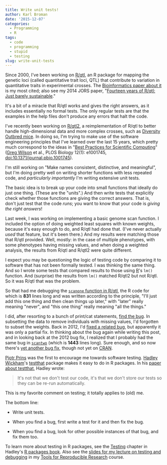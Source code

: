```yaml
---
title: Write unit tests!
author: Karl Broman
date: '2015-12-07'
categories:
  - Programming
  - R
tags:
  - code
  - programming
  - stupid
  - testing
slug: write-unit-tests
---
```


Since 2000, I've been working on [R/qtl](http://rqtl.org), an R package for mapping the genetic loci (called quantitative trait loci, QTL) that contribute to variation in quantitative traits in experimental crosses. The [Bioinformatics paper about it](https://www.biostat.wisc.edu/~kbroman/publications/rqtl.pdf) is my most cited; also see my 2014 JORS paper, "[Fourteen years of R/qtl: Just barely sustainable](https://www.biostat.wisc.edu/~kbroman/publications/rqtl_14yrs.pdf)."

It's a bit of a miracle that R/qtl works and gives the right answers, as it includes essentially no formal tests. The only regular tests are that the examples in the help files don't produce any errors that halt the code.

I've recently been working on [R/qtl2](http://kbroman.org/qtl2), a reimplementation of R/qtl to better handle high-dimensional data and more complex crosses, such as [Diversity Outbred mice](http://www.genetics.org/content/190/2/437.short). In doing so, I'm trying to make use of the software engineering principles that I've learned over the last 15 years, which pretty much correspond to the ideas in "[Best Practices for Scientific Computing](http://journals.plos.org/plosbiology/article?id=10.1371/journal.pbio.1001745)" ([Greg Wilson](http://www.third-bit.com/) et al., PLOS Biology 12(1): e1001745, [doi:10.1371/journal.pbio.1001745](http://doi.org/10.1371/journal.pbio.1001745)).

I'm still working on "Make names consistent, distinctive, and meaningful", but I'm doing pretty well on writing shorter functions with less repeated code, and _particularly importantly_ I'm writing extensive unit tests.
<!-- more -->

The basic idea is to break up your code into small functions that ideally do just one thing. (These are the "units".) And then write tests that explicitly check whether those functions are giving the correct answers. That is, don't just test that the code _runs_; you want to know that your code is _giving the right answers_!

Last week, I was working on implementing a basic genome scan function. I included the option of doing weighted least squares with known weights, because it's easy enough to do, and R/qtl had done that. (I've never actually _used_ that feature, but it's been there.) And my results were matching those that R/qtl provided. Well, mostly: in the case of multiple phenotypes, with some phenotypes having missing values, and when doing a weighted analysis, the results from R/qtl and R/qtl2 were quite different.

I expect you may be questioning the logic of testing code by comparing it to software that has not been formally tested. I was thinking the same thing. And so I wrote some tests that compared results to those using [R](http://www.r-project.org)'s `lm()` function. And (surprise) the results from `lm()` matched R/qtl2 but not R/qtl. So it was R/qtl that was the problem.

So that had me debugging the [`scanone` function in R/qtl](https://github.com/kbroman/qtl/blob/master/R/scanone.R), the R code for which is **831** lines long and was written according to the principle, "I'll just add this one thing and then clean things up later," with "later" really meaning "never", and "this one thing" really meaning "all the things."

I did, after resorting to a bunch of print/cat statements, [find the bug](https://github.com/kbroman/qtl/commit/254a1c728). In subsetting the data to remove individuals with missing values, I'd forgotten to subset the weights. Back in 2012, I'd [fixed a related bug](https://github.com/kbroman/qtl/commit/a07c575), but apparently it was only a partial fix. In thinking about the bug again while writing this post, and in looking back at the 2012 bug fix, I realized that I probably had the same bug in [`scantwo`](https://github.com/kbroman/qtl/blob/master/R/scantwo.R) (which is **1443** lines long). Sure enough, and so now there's [yet another bug fix](https://github.com/kbroman/qtl/commit/c71b3dfce9), though not yet on [CRAN](http://cran.r-project.org).

[Pjotr Prins](http://thebird.nl/) was the first to encourage me towards software testing. [Hadley Wickham](http://had.co.nz/)'s [testthat](https://github.com/hadley/testthat) package makes it easy to do in R packages. In his [paper about testthat](https://journal.r-project.org/archive/2011-1/RJournal_2011-1_Wickham.pdf), Hadley wrote:

<blockquote>It's not that we don't test our code, it's that we don't store our tests so they can be re-run automatically.
</blockquote>

This is my favorite comment on testing; it totally applies to (old) me.

The bottom line:

  * Write unit tests.

  * When you find a bug, first write a test for it and then fix the bug.

  * When you find a bug, look for other possible instances of that bug, and fix them too.

To learn more about testing in R packages, see the [Testing](http://r-pkgs.had.co.nz/tests.html) chapter in Hadley's [R packages book](amazon.com/exec/obidos/ASIN/1491910593/7210-20). Also see the [slides for my lecture on testing and debugging](http://kbroman.org/Tools4RR/assets/lectures/09_testdebug_withnotes.pdf) in my [Tools for Reproducible Research](http://kbroman.org/Tools4RR/) course.
